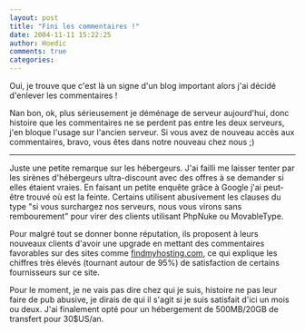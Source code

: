 ```yaml
---
layout: post
title: "Fini les commentaires !"
date: 2004-11-11 15:22:25
author: Hoedic
comments: true
categories: 
---
```



Oui, je trouve que c'est là un signe d'un blog important alors j'ai décidé d'enlever les commentaires !

Nan bon, ok, plus sérieusement je déménage de serveur aujourd'hui, donc histoire que les commentaires ne se perdent pas entre les deux serveurs, j'en bloque l'usage sur l'ancien serveur. Si vous avez de nouveau accès aux commentaires, bravo, vous êtes dans notre nouveau chez nous ;)

***

Juste une petite remarque sur les hébergeurs. J'ai failli me laisser tenter par les sirènes d'hébergeurs ultra-discount avec des offres à se demander si elles étaient vraies. En faisant un petite enquête grâce à Google j'ai peut-être trouvé où est la feinte. Certains utilisent abusivement les clauses du type "si vous surchargez nos serveurs, nous vous virons sans rembourement" pour virer des clients utilisant PhpNuke ou MovableType. 

Pour malgré tout se donner bonne réputation, ils proposent à leurs nouveaux clients d'avoir une upgrade en mettant des commentaires favorables sur des sites comme [findmyhosting.com](http://findmyhosting.com/), ce qui explique les chiffres très élevés (tournant autour de 95%) de satisfaction de certains fournisseurs sur ce site.

Pour le moment, je ne vais pas dire chez qui je suis, histoire ne pas leur faire de pub abusive, je dirais de qui il s'agit si je suis satisfait d'ici un mois ou deux. J'ai finalement opté pour un hébergement de 500MB/20GB de transfert pour 30$US/an.